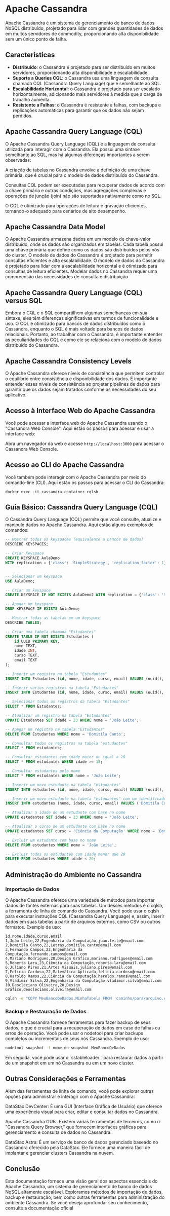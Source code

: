 # Apache Cassandra

Apache Cassandra é um sistema de gerenciamento de banco de dados NoSQL distribuído, projetado para lidar com grandes quantidades de dados em muitos servidores de commodity, proporcionando alta disponibilidade sem um único ponto de falha.

## Características

- **Distribuído**: o Cassandra é projetado para ser distribuído em muitos servidores, proporcionando alta disponibilidade e escalabilidade.
- **Suporte a Queries CQL**: o Cassandra usa uma linguagem de consulta chamada CQL (Cassandra Query Language) que é semelhante ao SQL.
- **Escalabilidade Horizontal**: o Cassandra é projetado para ser escalado horizontalmente, adicionando mais servidores à medida que a carga de trabalho aumenta.
- **Resistente a Falhas**: o Cassandra é resistente a falhas, com backups e replicações automáticas para garantir que os dados não sejam perdidos.

## Apache Cassandra Query Language (CQL)

O Apache Cassandra Query Language (CQL) é a linguagem de consulta utilizada para interagir com o Cassandra. Ela possui uma sintaxe semelhante ao SQL, mas há algumas diferenças importantes a serem observadas:

A criação de tabelas no Cassandra envolve a definição de uma chave primária, que é crucial para o modelo de dados distribuído do Cassandra.

Consultas CQL podem ser executadas para recuperar dados de acordo com a chave primária e outras condições, mas agregações complexas e operações de junção (join) não são suportadas nativamente como no SQL.

O CQL é otimizado para operações de leitura e gravação eficientes, tornando-o adequado para cenários de alto desempenho.

## Apache Cassandra Data Model

O Apache Cassandra armazena dados em um modelo de chave-valor distribuído, onde os dados são organizados em tabelas. Cada tabela possui uma chave primária que define como os dados são distribuídos pelos nós do cluster. O modelo de dados do Cassandra é projetado para permitir consultas eficientes e alta escalabilidade. O modelo de dados do Cassandra é projetado para lidar com a escalabilidade horizontal e é otimizado para consultas de leitura eficientes. Modelar dados no Cassandra requer uma compreensão das necessidades de consulta e distribuição

## Apache Cassandra Query Language (CQL) versus SQL
Embora o CQL e o SQL compartilhem algumas semelhanças em sua sintaxe, eles têm diferenças significativas em termos de funcionalidade e uso. O CQL é otimizado para bancos de dados distribuídos como o Cassandra, enquanto o SQL é mais voltado para bancos de dados relacionais. Portanto, ao trabalhar com o Cassandra, é importante entender as peculiaridades do CQL e como ele se relaciona com o modelo de dados distribuído do Cassandra.

## Apache Cassandra Consistency Levels
O Apache Cassandra oferece níveis de consistência que permitem controlar o equilíbrio entre consistência e disponibilidade dos dados. É importante entender esses níveis de consistência ao projetar pipelines de dados para garantir que os dados sejam tratados conforme as necessidades do seu aplicativo.

## Acesso à Interface Web do Apache Cassandra
Você pode acessar a interface web do Apache Cassandra usando o "Cassandra Web Console". Aqui estão os passos para acessar e usar a interface web:

Abra um navegador da web e acesse `http://localhost:3000` para acessar o Cassandra Web Console.


## Acesso ao CLI do Apache Cassandra

Você também pode interagir com o Apache Cassandra por meio do comando-line (CLI). Aqui estão os passos para acessar o CLI do Cassandra: 

```shell
docker exec -it cassandra-container cqlsh
```

## Guia Básico: Cassandra Query Language (CQL)

O Cassandra Query Language (CQL) permite que você consulte, atualize e manipule dados no Apache Cassandra. Aqui estão alguns exemplos de comandos:

```sql
-- Mostrar todos os keyspaces (equivalente a bancos de dados)
DESCRIBE KEYSPACES;

-- Criar Keyspace
CREATE KEYSPACE AulaDemo
WITH replication = {'class': 'SimpleStrategy', 'replication_factor': 1};


-- Selecionar um keyspace
USE AulaDemo;

-- Criar um keyspace
CREATE KEYSPACE IF NOT EXISTS AulaDemo2 WITH replication = {'class': 'SimpleStrategy', 'replication_factor': 1};

-- Apagar um keyspace
DROP KEYSPACE IF EXISTS AulaDemo;

-- Mostrar todas as tabelas em um keyspace
DESCRIBE TABLES;

-- Criar uma tabela chamada "Estudantes"
CREATE TABLE IF NOT EXISTS Estudantes (
    id UUID PRIMARY KEY,
    nome TEXT,
    idade INT,
    curso TEXT,
    email TEXT
);

-- Inserir um registro na tabela "Estudantes"
INSERT INTO Estudantes (id, nome, idade, curso, email) VALUES (uuid(), 'João Leite', 22, 'Engenharia da Computação', 'joao.leite@email.com');

-- Inserir vários registros na tabela "Estudantes"
INSERT INTO Estudantes (id, nome, idade, curso, email) VALUES (uuid(), 'Domitila Canto', 22, 'Letras', 'domitila.canto@email.com');

-- Selecionar todos os registros da tabela "Estudantes"
SELECT * FROM Estudantes;

-- Atualizar um registro na tabela "Estudantes"
UPDATE Estudantes SET idade = 23 WHERE nome = 'João Leite';

-- Apagar um registro na tabela "Estudantes"
DELETE FROM Estudantes WHERE nome = 'Domitila Canto';

-- Consultar todos os registros na tabela "estudantes"
SELECT * FROM estudantes;

-- Consultar estudantes com idade maior ou igual a 18
SELECT * FROM estudantes WHERE idade >= 18;

-- Consultar estudantes pelo nome
SELECT * FROM estudantes WHERE nome = 'João Leite';

-- Inserir um novo estudante na tabela "estudantes"
INSERT INTO estudantes (id, nome, idade, curso, email) VALUES (uuid(), 'João Leite', 22, 'Engenharia da Computação', 'joao.leite@email.com');

-- Inserir um novo estudante na tabela "estudantes" com um identificador gerado automaticamente
INSERT INTO estudantes (nome, idade, curso, email) VALUES ('Domitila Canto', 22, 'Letras', 'domitila.canto@email.com');

-- Atualizar a idade de um estudante com base no nome
UPDATE estudantes SET idade = 23 WHERE nome = 'João Leite';

-- Atualizar o curso de um estudante com base no nome
UPDATE estudantes SET curso = 'Ciência da Computação' WHERE nome = 'Domitila Canto';

-- Excluir um estudante com base no nome
DELETE FROM estudantes WHERE nome = 'João Leite';

-- Excluir todos os estudantes com idade menor que 20
DELETE FROM estudantes WHERE idade < 20;
```

## Administração do Ambiente no Cassandra

### Importação de Dados

O Apache Cassandra oferece uma variedade de métodos para importar dados de fontes externas para suas tabelas. Um desses métodos é o cqlsh, a ferramenta de linha de comando do Cassandra. Você pode usar o cqlsh para executar instruções CQL (Cassandra Query Language) e, assim, inserir dados em suas tabelas a partir de arquivos externos, como CSV ou outros formatos. Exemplo de uso:

```
id,nome,idade,curso,email
1,João Leite,22,Engenharia da Computação,joao.leite@email.com
2,Domitila Canto,22,Letras,domitila.canto@email.com
3,Fernando Campos,22,Engenharia da Computação,fernando.campos@email.com
4,Mariano Rodrigues,20,Design Gráfico,mariano.rodrigues@email.com
5,Roberta Lara,23,Ciência da Computação,roberta.lara@email.com
6,Juliano Pires,21,Artes Visuais,juliano.pires@email.com
7,Felicia Cardoso,22,Matemática Aplicada,felicia.cardoso@email.com
8,Haroldo Ramos,22,Ciência da Computação,haroldo.ramos@email.com
9,Vladimir Silva,22,Engenharia da Computação,vladimir.silva@email.com
10,Deocleciano Oliveira,20,Design Gráfico,deocleciano.oliveira@email.com
```

```bash
cqlsh -e "COPY MeuBancoDeDados.MinhaTabela FROM 'caminho/para/arquivo.csv' WITH DELIMITER=',' AND HEADER=TRUE;"
```



### Backup e Restauração de Dados

O Apache Cassandra fornece ferramentas para fazer backup de seus dados, o que é crucial para a recuperação de dados em caso de falhas ou erros de operação. Você pode usar o nodetool para criar backups completos ou incrementais de seus nós Cassandra. Exemplo de uso:

```bash
nodetool snapshot -t nome_do_snapshot MeuBancoDeDados
```

Em seguida, você pode usar o `sstableloader`` para restaurar dados a partir de um snapshot em um nó Cassandra ou em um novo cluster.

## Outras Considerações e Ferramentas

Além das ferramentas de linha de comando, você pode explorar outras opções para administrar e interagir com o Apache Cassandra:

DataStax DevCenter: É uma GUI (Interface Gráfica de Usuário) que oferece uma experiência visual para criar, editar e consultar dados no Cassandra.

Apache Cassandra GUIs: Existem várias ferramentas de terceiros, como o "Cassandra Query Browser," que fornecem interfaces gráficas para gerenciamento e consulta de dados no Cassandra.

DataStax Astra: É um serviço de banco de dados gerenciado baseado no Cassandra oferecido pela DataStax. Ele fornece uma maneira fácil de implantar e gerenciar clusters Cassandra na nuvem.

## Conclusão

Esta documentação fornece uma visão geral dos aspectos essenciais do Apache Cassandra, um sistema de gerenciamento de banco de dados NoSQL altamente escalável. Exploramos métodos de importação de dados, backup e restauração, bem como outras ferramentas para administração do ambiente Cassandra. Se você deseja aprofundar seu conhecimento, consulte a documentação oficial